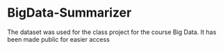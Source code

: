 # BigData-Summarizer
The dataset was used for the class project for the course Big Data. It has been made public for easier access
